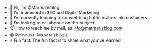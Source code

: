 - 👋 Hi, I’m @Marmarisblogu
- 👀 I’m interested in SEO and Digital Marketing
- 🌱 I’m currently learning to convert blog traffic visitors into customers
- 💞️ I’m looking to collaborate on this subject.
- 📫 How to reach me by mail, as info@marmarisblog.com
- 😄 Pronouns: Marmarisblogu 
- ⚡ Fun fact: The fun fact is to share what you've learned

<!---
Marmarisblogu/Marmarisblogu is a ✨ special ✨ repository because its `README.md` (this file) appears on your GitHub profile.
You can click the Preview link to take a look at your changes.
--->
